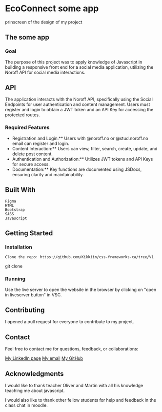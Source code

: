 # EcoConnect some app

prinscreen of the design of my project

## The some app

### Goal

The purpose of this project was to apply knowledge of Javascript in building a responsive front end for a social media application, utilizing the Noroff API for social media interactions.

## API

The application interacts with the Noroff API, specifically using the Social Endpoints for user authentication and content management. Users must register and login to obtain a JWT token and an API Key for accessing the protected routes.

### Required Features

- Registration and Login:** Users with @noroff.no or @stud.noroff.no email can register and login.
- Content Interaction:** Users can view, filter, search, create, update, and delete post content.
- Authentication and Authorization:** Utilizes JWT tokens and API Keys for secure access.
- Documentation:** Key functions are documented using JSDocs, ensuring clarity and maintainability.

## Built With

    Figma
    HTML
    Bootstrap
    SASS
    Javascript

## Getting Started

### Installation

    Clone the repo: https://github.com/Kikkiin/css-frameworks-ca/tree/V1

git clone 


### Running


Use the live server to open the website in the browser by clicking on "open in liveserver button" in VSC.

## Contributing

I opened a pull request for everyone to contribute to my project. 

## Contact

Feel free to contact me for questions, feedback, or collaborations:

[My LinkedIn page](https://www.linkedin.com/in/kristin-kristiansen-034878261/)
[My email](kristinkristiansen9@gmail.com)
[My GitHub](https://github.com/Kikkiin)

## Acknowledgments

I would like to thank teacher Oliver and Martin with all his knowledge teaching me about javascript.

I would also like to thank other fellow students for help and feedback in the class chat in moodle.
